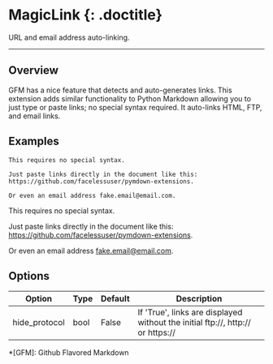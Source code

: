 # MagicLink {: .doctitle}
URL and email address auto-linking.

---

## Overview
GFM has a nice feature that detects and auto-generates links.  This extension adds similar functionality to Python Markdown allowing you to just type or paste links; no special syntax required.  It auto-links HTML, FTP, and email links.

## Examples

```
This requires no special syntax.

Just paste links directly in the document like this: https://github.com/facelessuser/pymdown-extensions.

Or even an email address fake.email@email.com.
```

This requires no special syntax.

Just paste links directly in the document like this: https://github.com/facelessuser/pymdown-extensions.

Or even an email address fake.email@email.com.

## Options
| Option    | Type | Default |Description |
|-----------|------|---------|------------|
| hide_protocol | bool | False | If 'True', links are displayed without the initial ftp://, http:// or https:// |

*[GFM]:  Github Flavored Markdown
